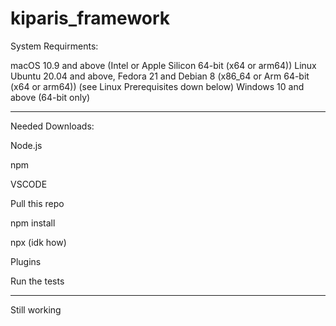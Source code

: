 # kiparis_framework
System Requirments:

macOS 10.9 and above (Intel or Apple Silicon 64-bit (x64 or arm64))
Linux Ubuntu 20.04 and above, Fedora 21 and Debian 8 (x86_64 or Arm 64-bit (x64 or arm64)) (see Linux Prerequisites down below)
Windows 10 and above (64-bit only)

--------------------
Needed Downloads:

Node.js

npm

VSCODE

Pull this repo

npm install

npx (idk how)

Plugins

Run the tests

-----------------------
Still working
